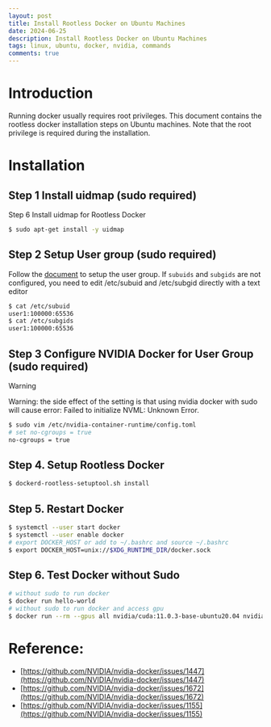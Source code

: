 ```yaml
---
layout: post
title: Install Rootless Docker on Ubuntu Machines
date: 2024-06-25
description: Install Rootless Docker on Ubuntu Machines
tags: linux, ubuntu, docker, nvidia, commands
comments: true
---
```


# Introduction
Running docker usually requires root privileges. This document contains the rootless docker installation steps on Ubuntu machines. Note that the root privilege is required during the installation.

# Installation


## Step 1 Install uidmap (sudo required)
Step 6 Install uidmap for Rootless Docker
```bash
$ sudo apt-get install -y uidmap
```

## Step 2 Setup User group (sudo required)

Follow the [document](https://rootlesscontaine.rs/getting-started/common/subuid/) to setup the user group. If `subuids` and `subgids` are not configured, you need to edit /etc/subuid and /etc/subgid directly with a text editor

```bash
$ cat /etc/subuid
user1:100000:65536
$ cat /etc/subgids
user1:100000:65536
```

## Step 3 Configure NVIDIA Docker for User Group (sudo required)
> [!WARNING]  
> Warning: the side effect of the setting is that using nvidia docker with sudo will cause error: Failed to initialize NVML: Unknown Error.

```bash
$ sudo vim /etc/nvidia-container-runtime/config.toml
# set no-cgroups = true
no-cgroups = true
```


## Step 4. Setup Rootless Docker
```bash
$ dockerd-rootless-setuptool.sh install
```

## Step 5. Restart Docker
```bash
$ systemctl --user start docker
$ systemctl --user enable docker
# export DOCKER_HOST or add to ~/.bashrc and source ~/.bashrc
$ export DOCKER_HOST=unix://$XDG_RUNTIME_DIR/docker.sock
```

## Step 6. Test Docker without Sudo
```bash
# without sudo to run docker
$ docker run hello-world
# without sudo to run docker and access gpu 
$ docker run --rm --gpus all nvidia/cuda:11.0.3-base-ubuntu20.04 nvidia-smi
```









# Reference:
- [https://github.com/NVIDIA/nvidia-docker/issues/1447](https://github.com/NVIDIA/nvidia-docker/issues/1447)
- [https://github.com/NVIDIA/nvidia-docker/issues/1672](https://github.com/NVIDIA/nvidia-docker/issues/1672)
- [https://github.com/NVIDIA/nvidia-docker/issues/1155](https://github.com/NVIDIA/nvidia-docker/issues/1155)


